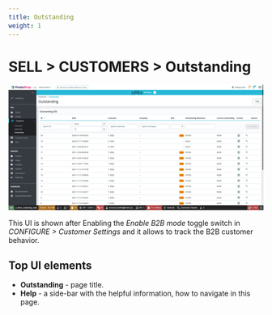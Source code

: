 ```yaml
---
title: Outstanding
weight: 1
---
```


# SELL > CUSTOMERS > Outstanding

![Outstanding page](static/img/customers-outstanding.png)

This UI is shown after Enabling the _Enable B2B mode_ toggle switch in _CONFIGURE > Customer Settings_ and it allows to track the B2B customer behavior. 

## Top UI elements

- **Outstanding** - page title.
- **Help** - a side-bar with the helpful information, how to navigate in this page.
